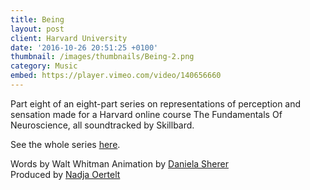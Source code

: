 ```yaml
---
title: Being
layout: post
client: Harvard University
date: '2016-10-26 20:51:25 +0100'
thumbnail: /images/thumbnails/Being-2.png
category: Music
embed: https://player.vimeo.com/video/140656660
---
```


Part eight of an eight-part series on representations of perception and sensation made for a Harvard online course The Fundamentals Of Neuroscience, all soundtracked by Skillbard.

See the whole series [here](https://vimeo.com/channels/972301).

Words by Walt Whitman
Animation by [Daniela Sherer](http://www.danielasherer.com/)  
Produced by [Nadja Oertelt](http://nadjaoertelt.com/)
